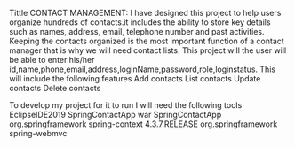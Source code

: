 Tittle
CONTACT MANAGEMENT: I have designed this project to help users organize hundreds of contacts.it includes the ability to store key details such as names, address, email, telephone number and past activities. Keeping the contacts organized is the most important function of a contact  manager that is why we will need contact lists.
This project will the user will be able to enter his/her id,name,phone,email,address,loginName,password,role,loginstatus.
This will include the following features
Add contacts
List contacts
Update contacts
Delete contacts

To develop my project for it to run I will need the following tools 
EclipseIDE2019
SpringContactApp
war
SpringContactApp
org.springframework
spring-context
4.3.7.RELEASE
org.springframework
spring-webmvc



